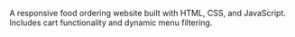 A responsive food ordering website built with HTML, CSS, and JavaScript. Includes cart functionality and dynamic menu filtering.

